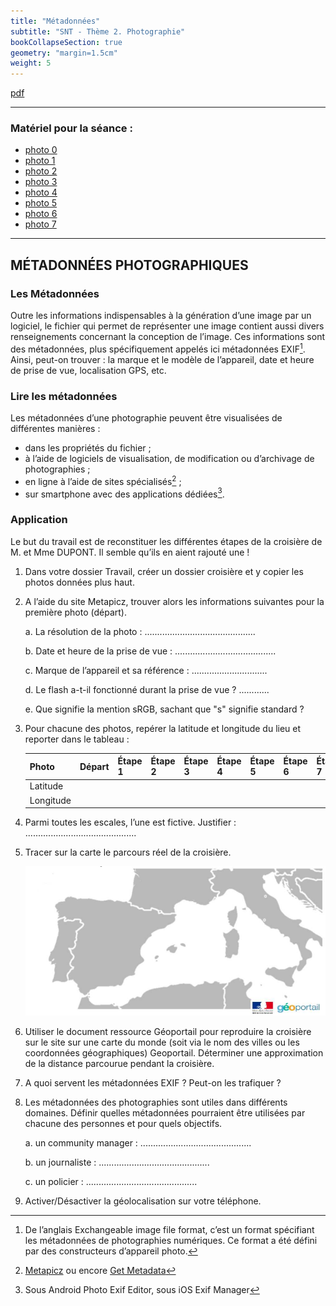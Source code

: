 ```yaml
---
title: "Métadonnées"
subtitle: "SNT - Thème 2. Photographie"
bookCollapseSection: true
geometry: "margin=1.5cm"
weight: 5
---
```


[pdf](./geolocalisation_photo.pdf)

---

### Matériel pour la séance :

- [photo 0](./0-depart.JPG)
- [photo 1](./1-etape1.JPG)
- [photo 2](./2-etape2.JPG)
- [photo 3](./3-etape3.JPG)
- [photo 4](./4-etape4.JPG)
- [photo 5](./5-etape5.JPG)
- [photo 6](./6-etape6.JPG)
- [photo 7](./7-etape7.JPG)

---

## MÉTADONNÉES PHOTOGRAPHIQUES

### Les Métadonnées

Outre les informations indispensables à la génération d’une image par un logiciel, le fichier qui permet de représenter une image contient aussi divers renseignements concernant la conception de l’image. Ces informations sont des métadonnées, plus spécifiquement appelés ici métadonnées EXIF[^1]. Ainsi, peut-on trouver : la marque et le modèle de l’appareil, date et heure de prise de vue, localisation GPS, etc.

### Lire les métadonnées

Les métadonnées d’une photographie peuvent être visualisées de différentes manières :

- dans les propriétés du fichier ;
- à l’aide de logiciels de visualisation, de modification ou d’archivage de photographies ;
- en ligne à l’aide de sites spécialisés[^2] ;
- sur smartphone avec des applications dédiées[^3].

### Application

Le but du travail est de reconstituer les différentes étapes de la croisière de M. et Mme DUPONT. Il semble qu’ils en aient rajouté une !

1. Dans votre dossier Travail, créer un dossier croisière et y copier les photos données plus haut.

2. A l’aide du site Metapicz, trouver alors les informations suivantes pour la première photo (départ).

   a. La résolution de la photo : ............................................

   b. Date et heure de la prise de vue : ........................................

   c. Marque de l’appareil et sa référence : ..............................

   d. Le flash a-t-il fonctionné durant la prise de vue ? ............

   e. Que signifie la mention sRGB, sachant que "s" signifie standard ?

3. Pour chacune des photos, repérer la latitude et longitude du lieu et reporter dans le tableau :

   | Photo     | Départ | Étape 1 | Étape 2 | Étape 3 | Étape 4 | Étape 5 | Étape 6 | Étape 7 |
   | --------- | ------ | ------- | ------- | ------- | ------- | ------- | ------- | ------- |
   | Latitude  |        |         |         |         |         |         |         |         |
   | Longitude |        |         |         |         |         |         |         |         |

4. Parmi toutes les escales, l’une est fictive. Justifier : ............................................

5. Tracer sur la carte le parcours réel de la croisière.

   ![img](./img-2024-07-10-11-35.png)

6. Utiliser le document ressource Géoportail pour reproduire la croisière sur le site sur une carte du monde (soit via le nom des villes ou les coordonnées géographiques) Geoportail. Déterminer une approximation de la distance parcourue pendant la croisière.

7. A quoi servent les métadonnées EXIF ? Peut-on les trafiquer ?

8. Les métadonnées des photographies sont utiles dans différents domaines. Définir quelles métadonnées pourraient être utilisées par chacune des personnes et pour quels objectifs.

   a. un community manager : ............................................

   b. un journaliste : ............................................

   c. un policier : ............................................

9. Activer/Désactiver la géolocalisation sur votre téléphone.

[^1]: De l’anglais Exchangeable image file format, c’est un format spécifiant les métadonnées de photographies numériques. Ce format a été défini par des constructeurs d’appareil photo.
[^2]: [Metapicz](http://www.metapicz.com) ou encore [Get Metadata](http://get-metadata.com)
[^3]: Sous Android Photo Exif Editor, sous iOS Exif Manager
